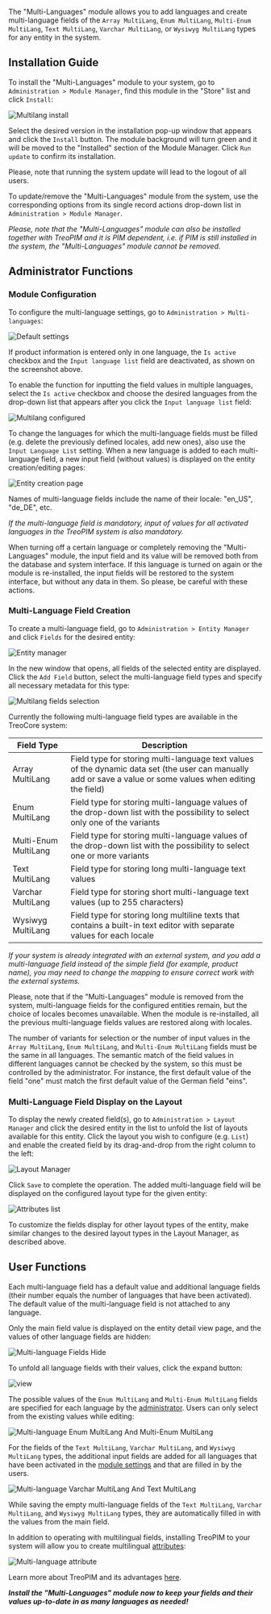 The "Multi-Languages" module allows you to add languages and create multi-language fields of the `Array MultiLang`, `Enum MultiLang`, `Multi-Enum MultiLang`, `Text MultiLang`, `Varchar MultiLang`, or `Wysiwyg MultiLang` types for any entity in the system. 

## Installation Guide 

To install the "Multi-Languages" module to your system, go to `Administration > Module Manager`, find this module in the "Store" list and click `Install`:

![Multilang install](_assets/multilang-install.jpg)

Select the desired version in the installation pop-up window that appears and click the `Install` button. The module background will turn green and it will be moved to the "Installed" section of the Module Manager. Click `Run update` to confirm its installation.

Please, note that running the system update will lead to the logout of all users.

To update/remove the "Multi-Languages" module from the system, use the corresponding options from its single record actions drop-down list in `Administration > Module Manager`.

*Please, note that the "Multi-Languages" module can also be installed together with TreoPIM and it is PIM dependent, i.e. if PIM is still installed in the system, the "Multi-Languages" module cannot be removed.*

## Administrator Functions 

### Module Configuration 

To configure the multi-language settings, go to `Administration > Multi-languages`:

![Default settings](_assets/default-settings.jpg)

If product information is entered only in one language, the `Is active` checkbox and the `Input language list` field are deactivated, as shown on the screenshot above.

To enable the function for inputting the field values in multiple languages, select the `Is active` checkbox and choose the desired languages from the drop-down list that appears after you click the `Input language list` field:

![Multilang configured](_assets/multilang-configured.jpg)

To change the languages for which the multi-language fields must be filled (e.g. delete the previously defined locales, add new ones), also use the `Input Language List` setting. 
When a new language is added to each multi-language field, a new input field (without values) is displayed on the entity creation/editing pages:

![Entity creation page](_assets/entity-creation.jpg)

Names of multi-language fields include the name of their locale: "en_US", "de_DE", etc.

*If the multi-language field is mandatory, input of values for all activated languages in the TreoPIM system is also mandatory.*

When turning off a certain language or completely removing the "Multi-Languages" module, the input field and its value will be removed both from the database and system interface. If this language is turned on again or the module is re-installed, the input fields will be restored to the system interface, but without any data in them. So please, be careful with these actions.

### Multi-Language Field Creation 

To create a multi-language field, go to `Administration > Entity Manager` and click `Fields` for the desired entity:

![Entity manager](_assets/entity-mngr-fields.jpg)

In the new window that opens, all fields of the selected entity are displayed. Click the `Add Field` button, select the multi-language field types and specify all necessary metadata for this type:

![Multilang fields selection](_assets/multilang-fields-select.jpg)

Currently the following multi-language field types are available in the TreoCore system:

| Field Type            | Description                              |
| --------------------- | ---------------------------------------- |
| Array MultiLang       | Field type for storing multi-language text values of the dynamic data set (the user can manually add or save a value or some values when editing the field) |
| Enum MultiLang       | Field type for storing multi-language values of the drop-down list with the possibility to select only one of the variants |
| Multi-Enum MultiLang | Field type for storing multi-language values of the drop-down list with the possibility to select one or more variants |
| Text MultiLang       | Field type for storing long multi-language text values |
| Varchar MultiLang    | Field type for storing short multi-language text values (up to 255 characters) |
| Wysiwyg MultiLang    | Field type for storing long multiline texts that contains a built-in text editor with separate values for each locale |

*If your system is already integrated with an external system, and you add a multi-language field instead of the simple field (for example, product name), you may need to change the mapping to ensure correct work with the external systems.*

Please, note that if the "Multi-Languages" module is removed from the system, multi-language fields for the configured entities remain, but the choice of locales becomes unavailable. When the module is re-installed, all the previous multi-language fields values are restored along with locales.

The number of variants for selection or the number of input values in the  `Array MultiLang`, `Enum MultiLang`, and `Multi-Enum MultiLang` fields must be the same in all languages. The semantic match of the field values in different languages cannot be checked by the system, so this must be controlled by the administrator. For instance, the first default value of the field "one" must match the first default value of the German field "eins". 

### Multi-Language Field Display on the Layout

To display the newly created field(s), go to `Administration > Layout Manager` and click the desired entity in the list to unfold the list of layouts available for this entity. Click the layout you wish to configure (e.g. `List`) and enable the created  field by its drag-and-drop from the right column to the left:

![Layout Manager](_assets/layout-mngr-multilang.jpg)

Click `Save` to complete the operation. The added multi-language field will be displayed on the configured layout type for the given entity:

![Attributes list](_assets/attributes-list.jpg)

To customize the fields display for other layout types of the entity, make similar changes to the desired layout types in the Layout Manager, as described above. 

## User Functions

Each multi-language field has a default value and additional language fields (their number equals the number of languages that have been activated). The default value of the multi-language field is not attached to any language.

Only the main field value is displayed on the entity detail view page, and the values of other language fields are hidden:

![Multi-language Fields Hide](_assets/multilanguage-fields-hide.jpg)

To unfold all language fields with their values, click the expand button:

![view](_assets/multilanguage-fields-view.jpg)

The possible values of the `Enum MultiLang` and `Multi-Enum MultiLang` fields are specified for each language by the [administrator](#administrator-functions). Users can only select from the existing values while editing:

![Multi-language Enum MultiLang And Multi-Enum MultiLang](_assets/enum-multienum-multilang.jpg)

For the fields of the `Text MultiLang`, `Varchar MultiLang`, and `Wysiwyg MultiLang` types, the additional input fields are added for all languages that have been activated in the [module settings](#module-configuration) and that are filled in by the users.  

![Multi-language Varchar MultiLang And Text MultiLang](_assets/text-varchar-wysiwyg-multilang.jpg)

While saving the empty multi-language fields of the `Text MultiLang`, `Varchar MultiLang`, and `Wysiwyg MultiLang` types, they are automatically filled in with the values from the main field. 

In addition to operating with multilingual fields, installing TreoPIM to your system will allow you to create multilingual [attributes](https://treopim.com/help/attributes):

![Multi-language attribute](_assets/multilang-attribute.jpg)

Learn more about TreoPIM and its advantages [here](https://treopim.com/help/what-is-treopim).

***Install the "Multi-Languages" module now to keep your fields and their values up-to-date in as many languages as needed!***
